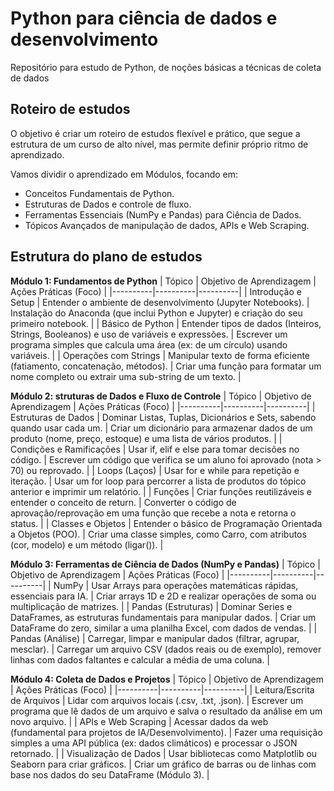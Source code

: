# Python para ciência de dados e desenvolvimento
Repositório para estudo de Python, de noções básicas a técnicas de coleta de dados

## Roteiro de estudos
O objetivo é criar um roteiro de estudos flexível e prático, que segue a estrutura de um curso de alto nível, mas permite definir próprio ritmo de aprendizado.

Vamos dividir o aprendizado em Módulos, focando em:
- Conceitos Fundamentais de Python.
- Estruturas de Dados e controle de fluxo.
- Ferramentas Essenciais (NumPy e Pandas) para Ciência de Dados.
- Tópicos Avançados de manipulação de dados, APIs e Web Scraping.

## Estrutura do plano de estudos
**Módulo 1: Fundamentos de Python**
| Tópico | Objetivo de Aprendizagem | Ações Práticas (Foco) |
|----------|----------|----------|
| Introdução e Setup | Entender o ambiente de desenvolvimento (Jupyter Notebooks). | Instalação do Anaconda (que inclui Python e Jupyter) e criação do seu primeiro notebook. |
| Básico de Python | Entender tipos de dados (Inteiros, Strings, Booleanos) e uso de variáveis e expressões. | Escrever um programa simples que calcula uma área (ex: de um círculo) usando variáveis. |
| Operações com Strings | Manipular texto de forma eficiente (fatiamento, concatenação, métodos). | Criar uma função para formatar um nome completo ou extrair uma sub-string de um texto. |

**Módulo 2: struturas de Dados e Fluxo de Controle**
| Tópico | Objetivo de Aprendizagem | Ações Práticas (Foco) |
|----------|----------|----------|
| Estruturas de Dados | Dominar Listas, Tuplas, Dicionários e Sets, sabendo quando usar cada um. | Criar um dicionário para armazenar dados de um produto (nome, preço, estoque) e uma lista de vários produtos. |
| Condições e Ramificações | Usar if, elif e else para tomar decisões no código. | Escrever um código que verifica se um aluno foi aprovado (nota > 70) ou reprovado. |
| Loops (Laços) | Usar for e while para repetição e iteração. | Usar um for loop para percorrer a lista de produtos do tópico anterior e imprimir um relatório. |
| Funções | Criar funções reutilizáveis e entender o conceito de return. | Converter o código de aprovação/reprovação em uma função que recebe a nota e retorna o status. |
| Classes e Objetos | Entender o básico de Programação Orientada a Objetos (POO). | Criar uma classe simples, como Carro, com atributos (cor, modelo) e um método (ligar()). |

**Módulo 3: Ferramentas de Ciência de Dados (NumPy e Pandas)**
| Tópico | Objetivo de Aprendizagem | Ações Práticas (Foco) |
|----------|----------|----------|
| NumPy | Usar Arrays para operações matemáticas rápidas, essenciais para IA. | Criar arrays 1D e 2D e realizar operações de soma ou multiplicação de matrizes. |
| Pandas (Estruturas) | Dominar Series e DataFrames, as estruturas fundamentais para manipular dados. | Criar um DataFrame do zero, similar a uma planilha Excel, com dados de vendas. |
| Pandas (Análise) | Carregar, limpar e manipular dados (filtrar, agrupar, mesclar). | Carregar um arquivo CSV (dados reais ou de exemplo), remover linhas com dados faltantes e calcular a média de uma coluna. |

**Módulo 4: Coleta de Dados e Projetos**
| Tópico | Objetivo de Aprendizagem | Ações Práticas (Foco) |
|----------|----------|----------|
| Leitura/Escrita de Arquivos | Lidar com arquivos locais (.csv, .txt, .json). | Escrever um programa que lê dados de um arquivo e salva o resultado da análise em um novo arquivo. |
| APIs e Web Scraping | Acessar dados da web (fundamental para projetos de IA/Desenvolvimento). | Fazer uma requisição simples a uma API pública (ex: dados climáticos) e processar o JSON retornado. |
| Visualização de Dados | Usar bibliotecas como Matplotlib ou Seaborn para criar gráficos. | Criar um gráfico de barras ou de linhas com base nos dados do seu DataFrame (Módulo 3). |
